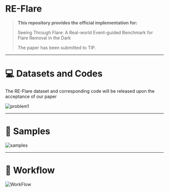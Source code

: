 # RE-Flare

> **This repository provides the official implementation for:** 
>
> Seeing Through Flare: A Real-world Event-guided Benchmark for Flare Removal in the Dark
>
> The paper has been submitted to TIP.

---

# 💻 Datasets and Codes
The RE-Flare dataset and corresponding code will be released upon the acceptance of our paper

![problem1](https://github.com/user-attachments/assets/4fe6bdd7-771b-4155-9274-0a2892a138bc)

---

# 🌟 Samples
![samples](https://github.com/user-attachments/assets/61d0ff81-d52a-45c0-8beb-240de7c8466e)

---

# 🔀 Workflow
![WorkFlow](https://github.com/user-attachments/assets/6832862b-8501-4f13-ad40-7753f03d1e2b)

